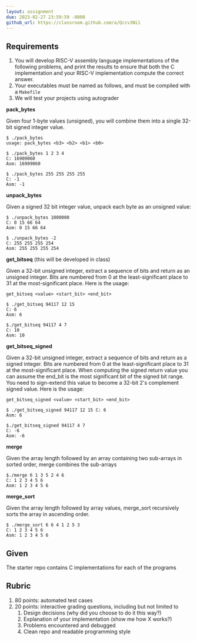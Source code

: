 ```yaml
---
layout: assignment
due: 2023-02-27 23:59:59 -0800
github_url: https://classroom.github.com/a/Qccv3Ni1
---
```


## Requirements

1. You will develop RISC-V assembly language implementations of the following problems, and print the results to ensure that both the C implementation and your RISC-V implementation compute the correct answer.
1. Your executables must be named as follows, and must be compiled with a `Makefile`
1. We will test your projects using autograder

**pack_bytes**

Given four 1-byte values (unsigned), you will combine them into a single 32-bit signed integer value.

    $ ./pack_bytes
    usage: pack_bytes <b3> <b2> <b1> <b0>

    $ ./pack_bytes 1 2 3 4
    C: 16909060
    Asm: 16909060

    $ ./pack_bytes 255 255 255 255
    C: -1
    Asm: -1

**unpack_bytes**

Given a signed 32 bit integer value, unpack each byte as an unsigned value:

    $ ./unpack_bytes 1000000
    C: 0 15 66 64
    Asm: 0 15 66 64

    $ ./unpack_bytes -2
    C: 255 255 255 254
    Asm: 255 255 255 254

**get_bitseq** (this will be developed in class)

Given a 32-bit unsigned integer, extract a sequence of bits and return as an unsigned integer. Bits are numbered from 0 at the least-significant place to 31 at the most-significant place. Here is the usage:

`get_bitseq <value> <start_bit> <end_bit> `

    $ ./get_bitseq 94117 12 15 
    C: 6
    Asm: 6

    $./get_bitseq 94117 4 7
    C: 10
    Asm: 10

**get_bitseq_signed**

Given a 32-bit unsigned integer, extract a sequence of bits and return as a signed integer. Bits are numbered from 0 at the least-significant place to 31 at the most-significant place. When computing the signed return value you can assume the end_bit is the most significant bit of the signed bit range. You need to sign-extend this value to become a 32-bit 2's complement signed value. Here is the usage:

`get_bitseq_signed <value> <start_bit> <end_bit>`

    $ ./get_bitseq_signed 94117 12 15 C: 6
    Asm: 6

    $./get_bitseq_signed 94117 4 7
    C: -6
    Asm: -6

**merge**

Given the array length followed by an array containing two sub-arrays in sorted order, merge combines the sub-arrays

    $./merge 6 1 3 5 2 4 6
    C: 1 2 3 4 5 6
    Asm: 1 2 3 4 5 6

**merge_sort**

Given the array length followed by array values, merge_sort recursively sorts the array in ascending order.

    $ ./merge_sort 6 6 4 1 2 5 3
    C: 1 2 3 4 5 6
    Asm: 1 2 3 4 5 6

## Given

The starter repo contains C implementations for each of the programs

## Rubric

1. 80 points: automated test cases
1. 20 points: interactive grading questions, including but not limited to
    1. Design decisions (why did you choose to do it this way?)
    1. Explanation of your implementation (show me how X works?)
    1. Problems encountered and debugged
    1. Clean repo and readable programming style
